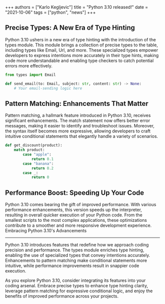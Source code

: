 +++
authors = ["Karlo Kegljevic"]
title = "Python 3.10 released!"
date = "2021-10-06"
tags = ["python", "news"]
+++

## Precise Types: A New Era of Type Hinting

Python 3.10 ushers in a new era of type hinting with the introduction of the types module. This module brings a collection of precise types to the table, including types like Email, Url, and more. These specialized types empower developers to express intentions more accurately in their type hints, making code more understandable and enabling type checkers to catch potential errors more effectively.

```python
from types import Email

def send_email(to: Email, subject: str, content: str) -> None:
    # Your email-sending logic here
```

## Pattern Matching: Enhancements That Matter

Pattern matching, a hallmark feature introduced in Python 3.10, receives significant enhancements. The match statement now offers better error messages, making it easier to identify and troubleshoot issues. Moreover, the syntax itself becomes more expressive, allowing developers to craft intuitive conditional statements that elegantly handle a variety of scenarios.

```python
def get_discount(product):
    match product:
        case "apple":
            return 0.1
        case "banana":
            return 0.2
        case _:
            return 0
```

## Performance Boost: Speeding Up Your Code

Python 3.10 comes bearing the gift of improved performance. With various performance enhancements, this version speeds up the interpreter, resulting in overall quicker execution of your Python code. From the smallest scripts to the most complex applications, these optimizations contribute to a smoother and more responsive development experience.
Embracing Python 3.10's Advancements

---

Python 3.10 introduces features that redefine how we approach coding precision and performance. The types module enriches type hinting, enabling the use of specialized types that convey intentions accurately. Enhancements to pattern matching make conditional statements more intuitive, while performance improvements result in snappier code execution.

As you explore Python 3.10, consider integrating its features into your coding arsenal. Embrace precise types to enhance type hinting clarity, leverage pattern matching for expressive conditional logic, and enjoy the benefits of improved performance across your projects.
